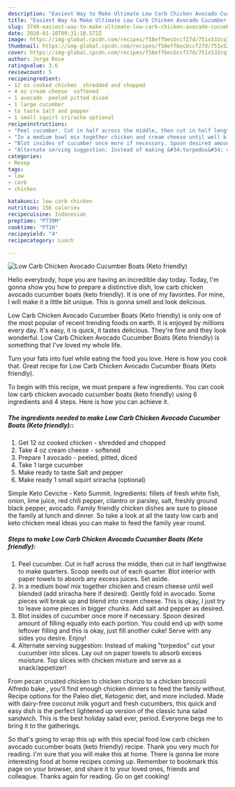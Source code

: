 ```yaml
---
description: "Easiest Way to Make Ultimate Low Carb Chicken Avocado Cucumber Boats (Keto friendly)"
title: "Easiest Way to Make Ultimate Low Carb Chicken Avocado Cucumber Boats (Keto friendly)"
slug: 3749-easiest-way-to-make-ultimate-low-carb-chicken-avocado-cucumber-boats-keto-friendly
date: 2020-01-10T09:31:18.572Z
image: https://img-global.cpcdn.com/recipes/f58effbecbccf27d/751x532cq70/low-carb-chicken-avocado-cucumber-boats-keto-friendly-recipe-main-photo.jpg
thumbnail: https://img-global.cpcdn.com/recipes/f58effbecbccf27d/751x532cq70/low-carb-chicken-avocado-cucumber-boats-keto-friendly-recipe-main-photo.jpg
cover: https://img-global.cpcdn.com/recipes/f58effbecbccf27d/751x532cq70/low-carb-chicken-avocado-cucumber-boats-keto-friendly-recipe-main-photo.jpg
author: Jorge Rose
ratingvalue: 3.6
reviewcount: 5
recipeingredient:
- 12 oz cooked chicken  shredded and chopped
- 4 oz cream cheese  softened
- 1 avocado  peeled pitted diced
- 1 large cucumber
- to taste Salt and pepper
- 1 small squirt sriracha optional
recipeinstructions:
- "Peel cucumber. Cut in half across the middle, then cut in half lengthwise to make quarters. Scoop seeds out of each quarter. Blot interior with paper towels to absorb any excess juices. Set aside."
- "In a medium bowl mix together chicken and cream cheese until well blended (add sriracha here if desired). Gently fold in avocado. Some pieces will break up and blend into cream cheese. This is okay, I just try to leave some pieces in bigger chunks. Add salt and pepper as desired."
- "Blot insides of cucumber once more if necessary. Spoon desired amount of filling equally into each portion. You could end up with some leftover filling and this is okay, just fill another cuke! Serve with any sides you desire. Enjoy!"
- "Alternate serving suggestion: Instead of making &#34;torpedos&#34; cut your cucumber into slices. Lay out on paper towels to absorb excess moisture. Top slices with chicken mixture and serve as a snack/appetizer!"
categories:
- Resep
tags:
- low
- carb
- chicken

katakunci: low carb chicken
nutrition: 156 calories
recipecuisine: Indonesian
preptime: "PT39M"
cooktime: "PT1H"
recipeyield: "4"
recipecategory: Lunch

---
```



![Low Carb Chicken Avocado Cucumber Boats (Keto friendly)](https://img-global.cpcdn.com/recipes/f58effbecbccf27d/751x532cq70/low-carb-chicken-avocado-cucumber-boats-keto-friendly-recipe-main-photo.jpg)

Hello everybody, hope you are having an incredible day today. Today, I'm gonna show you how to prepare a distinctive dish, low carb chicken avocado cucumber boats (keto friendly). It is one of my favorites. For mine, I will make it a little bit unique. This is gonna smell and look delicious.

Low Carb Chicken Avocado Cucumber Boats (Keto friendly) is only one of the most popular of recent trending foods on earth. It is enjoyed by millions every day. It's easy, it is quick, it tastes delicious. They're fine and they look wonderful. Low Carb Chicken Avocado Cucumber Boats (Keto friendly) is something that I've loved my whole life.

Turn your fats into fuel while eating the food you love. Here is how you cook that. Great recipe for Low Carb Chicken Avocado Cucumber Boats (Keto friendly).


To begin with this recipe, we must prepare a few ingredients. You can cook low carb chicken avocado cucumber boats (keto friendly) using 6 ingredients and 4 steps. Here is how you can achieve it.

##### The ingredients needed to make Low Carb Chicken Avocado Cucumber Boats (Keto friendly)::

1. Get 12 oz cooked chicken - shredded and chopped
1. Take 4 oz cream cheese - softened
1. Prepare 1 avocado - peeled, pitted, diced
1. Take 1 large cucumber
1. Make ready to taste Salt and pepper
1. Make ready 1 small squirt sriracha (optional)


Simple Keto Ceviche - Keto Summit. Ingredients: fillets of fresh white fish, onion, lime juice, red chili pepper, cilantro or parsley, salt, freshly ground black pepper, avocado. Family friendly chicken dishes are sure to please the family at lunch and dinner. So take a look at all the tasty low carb and keto chicken meal ideas you can make to feed the family year round. 

##### Steps to make Low Carb Chicken Avocado Cucumber Boats (Keto friendly):

1. Peel cucumber. Cut in half across the middle, then cut in half lengthwise to make quarters. Scoop seeds out of each quarter. Blot interior with paper towels to absorb any excess juices. Set aside.
1. In a medium bowl mix together chicken and cream cheese until well blended (add sriracha here if desired). Gently fold in avocado. Some pieces will break up and blend into cream cheese. This is okay, I just try to leave some pieces in bigger chunks. Add salt and pepper as desired.
1. Blot insides of cucumber once more if necessary. Spoon desired amount of filling equally into each portion. You could end up with some leftover filling and this is okay, just fill another cuke! Serve with any sides you desire. Enjoy!
1. Alternate serving suggestion: Instead of making &#34;torpedos&#34; cut your cucumber into slices. Lay out on paper towels to absorb excess moisture. Top slices with chicken mixture and serve as a snack/appetizer!


From pecan crusted chicken to chicken chorizo to a chicken broccoli Alfredo bake , you&#39;ll find enough chicken dinners to feed the family without. Recipe options for the Paleo diet, Ketogenic diet, and more included. Made with dairy-free coconut milk yogurt and fresh cucumbers, this quick and easy dish is the perfect lightened up version of the classic tuna salad sandwich. This is the best holiday salad ever, period. Everyone begs me to bring it to the gatherings. 

So that's going to wrap this up with this special food low carb chicken avocado cucumber boats (keto friendly) recipe. Thank you very much for reading. I'm sure that you will make this at home. There is gonna be more interesting food at home recipes coming up. Remember to bookmark this page on your browser, and share it to your loved ones, friends and colleague. Thanks again for reading. Go on get cooking!

